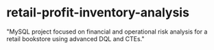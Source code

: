 # retail-profit-inventory-analysis
"MySQL project focused on financial and operational risk analysis for a retail bookstore using advanced DQL and CTEs."
